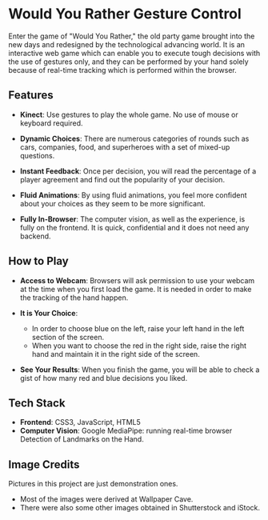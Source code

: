 # Would You Rather Gesture Control

Enter the game of "Would You Rather," the old party game brought into the new days and redesigned by the technological advancing world. It is an interactive web game which can enable you to execute tough decisions with the use of gestures only, and they can be performed by your hand solely because of real-time tracking which is performed within the browser.

## Features

- **Kinect**: Use gestures to play the whole game. No use of mouse or keyboard required.

- **Dynamic Choices**: There are numerous categories of rounds such as cars, companies, food, and superheroes with a set of mixed-up questions.

- **Instant Feedback**: Once per decision, you will read the percentage of a player agreement and find out the popularity of your decision.

- **Fluid Animations**: By using fluid animations, you feel more confident about your choices as they seem to be more significant.

- **Fully In-Browser**: The computer vision, as well as the experience, is fully on the frontend. It is quick, confidential and it does not need any backend.

## How to Play

- **Access to Webcam**: Browsers will ask permission to use your webcam at the time when you first load the game. It is needed in order to make the tracking of the hand happen.

- **It is Your Choice**:
  - In order to choose blue on the left, raise your left hand in the left section of the screen.
  - When you want to choose the red in the right side, raise the right hand and maintain it in the right side of the screen.

- **See Your Results**: When you finish the game, you will be able to check a gist of how many red and blue decisions you liked.

## Tech Stack

- **Frontend**: CSS3, JavaScript, HTML5
- **Computer Vision**: Google MediaPipe: running real-time browser Detection of Landmarks on the Hand.

## Image Credits

Pictures in this project are just demonstration ones.

- Most of the images were derived at Wallpaper Cave.
- There were also some other images obtained in Shutterstock and iStock.
